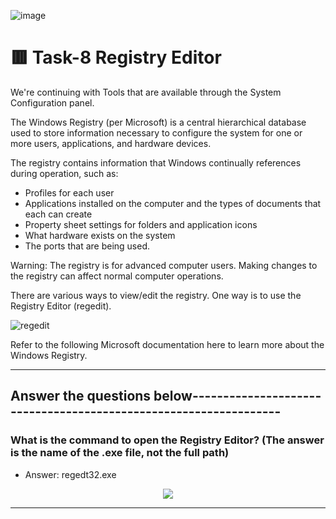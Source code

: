 ![image](https://user-images.githubusercontent.com/94435318/162122757-c0dfdb99-8f42-4044-95c1-4bd8e1775fa2.png)

# 🟥 Task-8 Registry Editor

We're continuing with Tools that are available through the System Configuration panel.

The Windows Registry (per Microsoft) is a central hierarchical database used to store information necessary to configure the system for one or more users, applications, and hardware devices.

The registry contains information that Windows continually references during operation, such as:

- Profiles for each user
- Applications installed on the computer and the types of documents that each can create
- Property sheet settings for folders and application icons
- What hardware exists on the system
- The ports that are being used.

Warning: The registry is for advanced computer users. Making changes to the registry can affect normal computer operations. 

There are various ways to view/edit the registry. One way is to use the Registry Editor (regedit).

![regedit](https://user-images.githubusercontent.com/94435318/162136252-73f4dad6-9160-43e3-9828-75efba5bc8e8.png)

Refer to the following Microsoft documentation here to learn more about the Windows Registry. 

--------------------------------------------------------------------------------------------

Answer the questions below-----------------------------------------------------------------
--

### What is the command to open the Registry Editor? (The answer is the name of  the .exe file, not the full path)

- Answer: regedt32.exe

<p align="center">
  <img src="https://user-images.githubusercontent.com/94435318/162129448-3274c6a8-d568-49be-93b1-e03d6d156240.png">
</p>

----------------------------------------------------------------------------------------------
